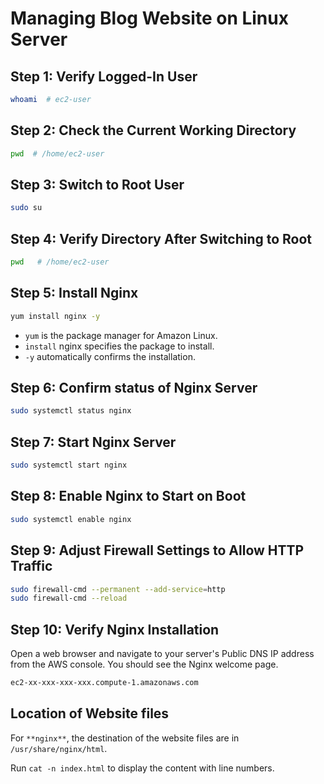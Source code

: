 # Managing Blog Website on Linux Server

## Step 1: Verify Logged-In User

```bash
whoami  # ec2-user
```

## Step 2: Check the Current Working Directory

```bash
pwd  # /home/ec2-user
```

## Step 3: Switch to Root User

```bash
sudo su
```

## Step 4: Verify Directory After Switching to Root

```bash
pwd   # /home/ec2-user
```

## Step 5: Install Nginx

```bash
yum install nginx -y
```

- `yum` is the package manager for Amazon Linux.
- `install` nginx specifies the package to install.
- `-y` automatically confirms the installation.

## Step 6: Confirm status of Nginx Server

```bash
sudo systemctl status nginx
```

## Step 7: Start Nginx Server

```bash
sudo systemctl start nginx
```

## Step 8: Enable Nginx to Start on Boot

```bash
sudo systemctl enable nginx
```

## Step 9: Adjust Firewall Settings to Allow HTTP Traffic

```bash
sudo firewall-cmd --permanent --add-service=http
sudo firewall-cmd --reload
```

## Step 10: Verify Nginx Installation

Open a web browser and navigate to your server's Public DNS IP address from the AWS console. You should see the Nginx welcome page.

```bash
ec2-xx-xxx-xxx-xxx.compute-1.amazonaws.com
```

## Location of Website files

For `**nginx**`, the destination of the website files are in `/usr/share/nginx/html`.

Run `cat -n index.html` to display the content with line numbers.
